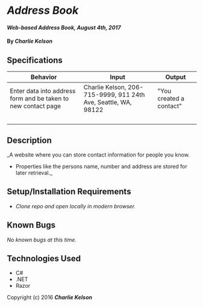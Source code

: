 # _Address Book_

<!-- #### <a href="https://sonofakel.github.io/order-pizza/" target="_blank">Click here to view GitHub Page</a> -->

#### _Web-based Address Book, August 4th, 2017_

#### By _**Charlie Kelson**_

## Specifications

| Behavior  |  Input  | Output  |
|---|---|---|
| Enter data into address form and be taken to new contact page | Charlie Kelson, 206-715-9999, 911 24th Ave, Seattle, WA, 98122  |  "You created a contact" |
|  |   |   |  
|  |   |   |  
|  |   |   |  
|  |   |   |  



## Description

_A website where you can store contact information for people you know.

- Properties like the persons name, number and address are stored for later retrieval._

## Setup/Installation Requirements

* _Clone repo and open locally in modern browser._


## Known Bugs

_No known bugs at this time._



## Technologies Used

- C#
- .NET
- Razor


Copyright (c) 2016 **_Charlie Kelson_**
